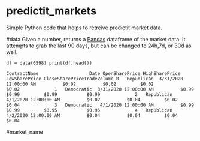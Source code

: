 # predictit_markets
Simple Python code that helps to retreive predictit market data. 

#data
Given a number, returns a [Pandas](https://pandas.pydata.org/docs/) dataframe of the market data. It attempts to grab the last 90 days, but can be changed to 24h,7d, or 30d as well.

`df = data(6598)
print(df.head())`


  `ContractName                   Date OpenSharePrice HighSharePrice LowSharePrice CloseSharePriceTradeVolume
0   Republican  3/31/2020 12:00:00 AM          $0.02          $0.02         $0.02           $0.02            
1   Democratic  3/31/2020 12:00:00 AM          $0.99          $0.99         $0.99           $0.99            
2   Republican   4/1/2020 12:00:00 AM          $0.02          $0.04         $0.02           $0.04            
3   Democratic   4/1/2020 12:00:00 AM          $0.99          $0.99         $0.95           $0.95            
4   Republican   4/2/2020 12:00:00 AM          $0.04          $0.04         $0.04           $0.04`


#market_name